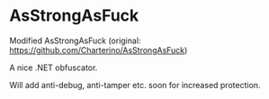 # AsStrongAsFuck
Modified AsStrongAsFuck (original: https://github.com/Charterino/AsStrongAsFuck)

A nice .NET obfuscator.

Will add anti-debug, anti-tamper etc. soon for increased protection.
